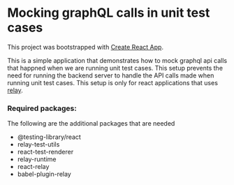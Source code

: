 # Mocking graphQL calls in unit test cases

This project was bootstrapped with [Create React App](https://github.com/facebook/create-react-app).

This is a simple application that demonstrates how to mock graphql api calls that happned when we are running unit test cases. This setup prevents the need for running the backend server to handle the API calls made when running unit test cases. This setup is only for react applications that uses [relay](https://relay.dev/docs/guides/compiler/).

### Required packages:
The following are the additional packages that are needed
 - @testing-library/react
 - relay-test-utils
 - react-test-renderer
 - relay-runtime
 - react-relay
 - babel-plugin-relay